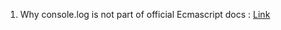 1. Why console.log is not part of official Ecmascript docs : [Link](https://262.ecma-international.org/10.0/#sec-intro)